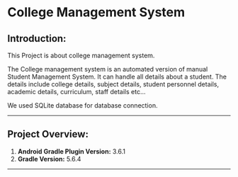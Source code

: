# College Management System

## Introduction:
This Project is about college management system.  

The College management system is an automated version of manual Student Management System. It can handle all details about a student. The details include college details, subject details, student personnel details, academic details, curriculum, staff details etc... 

We used SQLite database for database connection.
***
## Project Overview:
  1. **Android Gradle Plugin Version:** 3.6.1
  2. **Gradle Version:** 5.6.4
***

